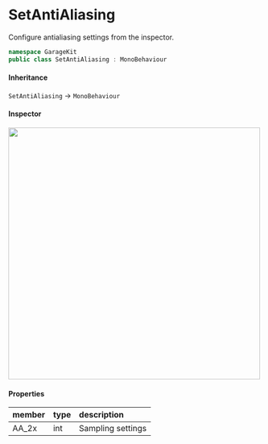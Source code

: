 # SetAntiAliasing

Configure antialiasing settings from the inspector.

```csharp
namespace GarageKit
public class SetAntiAliasing : MonoBehaviour
```

#### Inheritance

`SetAntiAliasing` -> `MonoBehaviour`

#### Inspector

<img src="~/image/script_reference/setantialiasing_inspector.png" width="500px"/>

#### Properties

|member|type|description|
|:--|:--|:--|
|AA_2x|int|Sampling settings|

